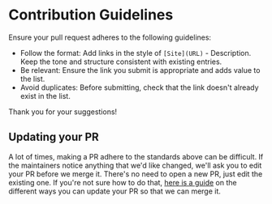 # Contribution Guidelines

Ensure your pull request adheres to the following guidelines:

-   Follow the format: Add links in the style of ```[Site](URL)``` - Description.
    Keep the tone and structure consistent with existing entries.
-   Be relevant: Ensure the link you submit is appropriate and adds value to the list.
-   Avoid duplicates: Before submitting, check that the link doesn't already exist in the list.

Thank you for your suggestions!

## Updating your PR

A lot of times, making a PR adhere to the standards above can be difficult.
If the maintainers notice anything that we'd like changed, we'll ask you to
edit your PR before we merge it. There's no need to open a new PR, just edit
the existing one. If you're not sure how to do that,
[here is a guide](https://github.com/RichardLitt/knowledge/blob/master/github/amending-a-commit-guide.md)
on the different ways you can update your PR so that we can merge it.

